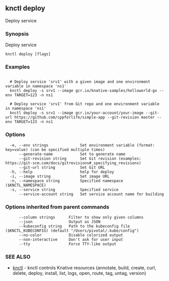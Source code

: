 ## knctl deploy

Deploy service

### Synopsis

Deploy service

```
knctl deploy [flags]
```

### Examples

```

  # Deploy service 'srv1' with a given image and one environment variable in namespace 'ns1'
  knctl deploy -s srv1 --image gcr.io/knative-samples/helloworld-go --env TARGET=123 -n ns1

  # Deploy service 'srv1' from Git repo and one environment variable in namespace 'ns1'
  knctl deploy -s srv1 --image gcr.io/your-account/your-image --git-url https://github.com/cppforlife/simple-app --git-revision master --env TARGET=123 -n ns1
```

### Options

```
  -e, --env strings              Set environment variable (format: key=value) (can be specified multiple times)
      --generate-name            Set to generate name
      --git-revision string      Set Git revision (examples: https://git-scm.com/docs/gitrevisions#_specifying_revisions)
      --git-url string           Set Git URL
  -h, --help                     help for deploy
  -i, --image string             Set image URL
  -n, --namespace string         Specified namespace ($KNCTL_NAMESPACE)
  -s, --service string           Specified service
      --service-account string   Set service account name for building
```

### Options inherited from parent commands

```
      --column strings      Filter to show only given columns
      --json                Output as JSON
      --kubeconfig string   Path to the kubeconfig file ($KNCTL_KUBECONFIG) (default "/Users/pivotal/.kube/config")
      --no-color            Disable colorized output
      --non-interactive     Don't ask for user input
      --tty                 Force TTY-like output
```

### SEE ALSO

* [knctl](knctl.md)	 - knctl controls Knative resources (annotate, build, create, curl, delete, deploy, install, list, logs, open, route, tag, untag, version)

